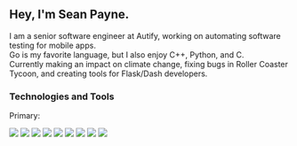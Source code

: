 ## Hey, I'm Sean Payne.

I am a senior software engineer at Autify, working on automating software testing for mobile apps.<br/>
Go is my favorite language, but I also enjoy C++, Python, and C.<br/>
Currently making an impact on climate change, fixing bugs in Roller Coaster Tycoon, and creating tools for Flask/Dash developers.

### Technologies and Tools

Primary:

![](https://img.shields.io/badge/Code-C++-informational.svg?style=flat&logo=c%2B%2B&logoColor=white&color=2bbc8a)
![](https://img.shields.io/badge/Code-Ruby-informational.svg?style=flat&logo=ruby&logoColor=white&color=2bbc8a)
![](https://img.shields.io/badge/Code-Python-informational?style=flat&logo=python&logoColor=white&color=2bbc8a)
![](https://img.shields.io/badge/Code-Flask-informational?style=flat&logo=flask&logoColor=white&color=2bbc8a)
![](https://img.shields.io/badge/Code-Bootstrap-informational?style=flat&logo=bootstrap&logoColor=white&color=2bbc8a)
![](https://img.shields.io/badge/OS-iOS-informational?style=flat&logo=flask&logoColor=white&color=2bbc8a)
![](https://img.shields.io/badge/Tools-AWS-informational?style=flat&logo=amazonaws&logoColor=white&color=2bbc8a)
![](https://img.shields.io/badge/Tools-Docker-informational?style=flat&logo=docker&logoColor=white&color=2bbc8a)
![](https://img.shields.io/badge/Creative-Adobe-informational?style=flat&logo=adobe&logoColor=white&color=2bbc8a)
